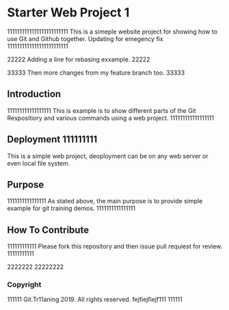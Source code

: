 # Starter Web Project 1

1111111111111111111111111
This is a simeple website project for showing how to use Git and Github together. Updating for emegency fix
1111111111111111111111111

22222
Adding a line for rebasing exxample.
22222

33333
Then more changes from my feature branch too.
33333

## Introduction

111111111111111111
This is example is to show different parts of the Git Respositiory and various commands using a web project.
111111111111111111

## Deployment 111111111

This is a simple web project, deoployment can be on any web server or even local file system.

## Purpose

1111111111111111
As stated above, the main purpose is to provide simple example for git training demos.
1111111111111111

## How To Contribute

111111111111
Please fork this repository and then issue pull requiest for review.
11111111111


2222222
22222222



### Copyright

111111
Git.Tr11aning 2019. All rights reserved. fejfiejfiejf111
111111